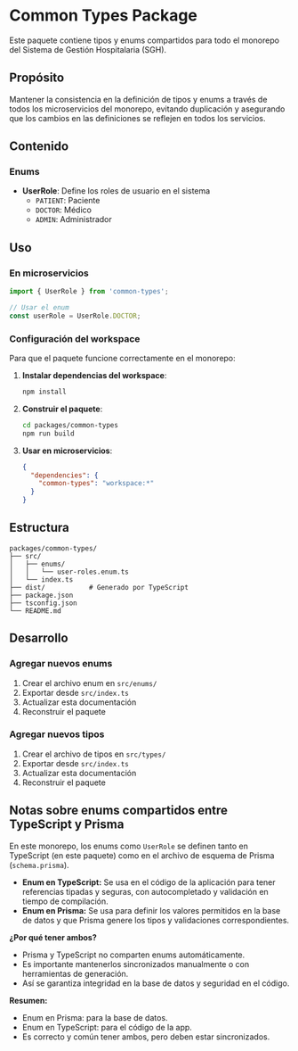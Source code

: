 # Common Types Package

Este paquete contiene tipos y enums compartidos para todo el monorepo del Sistema de Gestión Hospitalaria (SGH).

## Propósito

Mantener la consistencia en la definición de tipos y enums a través de todos los microservicios del monorepo, evitando duplicación y asegurando que los cambios en las definiciones se reflejen en todos los servicios.

## Contenido

### Enums

- **UserRole**: Define los roles de usuario en el sistema
  - `PATIENT`: Paciente
  - `DOCTOR`: Médico
  - `ADMIN`: Administrador

## Uso

### En microservicios

```typescript
import { UserRole } from 'common-types';

// Usar el enum
const userRole = UserRole.DOCTOR;
```

### Configuración del workspace

Para que el paquete funcione correctamente en el monorepo:

1. **Instalar dependencias del workspace**:
   ```bash
   npm install
   ```

2. **Construir el paquete**:
   ```bash
   cd packages/common-types
   npm run build
   ```

3. **Usar en microservicios**:
   ```json
   {
     "dependencies": {
       "common-types": "workspace:*"
     }
   }
   ```

## Estructura

```
packages/common-types/
├── src/
│   ├── enums/
│   │   └── user-roles.enum.ts
│   └── index.ts
├── dist/           # Generado por TypeScript
├── package.json
├── tsconfig.json
└── README.md
```

## Desarrollo

### Agregar nuevos enums

1. Crear el archivo enum en `src/enums/`
2. Exportar desde `src/index.ts`
3. Actualizar esta documentación
4. Reconstruir el paquete

### Agregar nuevos tipos

1. Crear el archivo de tipos en `src/types/`
2. Exportar desde `src/index.ts`
3. Actualizar esta documentación
4. Reconstruir el paquete 

## Notas sobre enums compartidos entre TypeScript y Prisma

En este monorepo, los enums como `UserRole` se definen tanto en TypeScript (en este paquete) como en el archivo de esquema de Prisma (`schema.prisma`).

- **Enum en TypeScript:** Se usa en el código de la aplicación para tener referencias tipadas y seguras, con autocompletado y validación en tiempo de compilación.
- **Enum en Prisma:** Se usa para definir los valores permitidos en la base de datos y que Prisma genere los tipos y validaciones correspondientes.

**¿Por qué tener ambos?**
- Prisma y TypeScript no comparten enums automáticamente.
- Es importante mantenerlos sincronizados manualmente o con herramientas de generación.
- Así se garantiza integridad en la base de datos y seguridad en el código.

**Resumen:**
- Enum en Prisma: para la base de datos.
- Enum en TypeScript: para el código de la app.
- Es correcto y común tener ambos, pero deben estar sincronizados. 